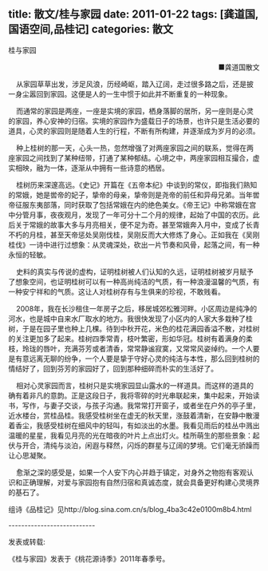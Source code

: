 title: 散文/桂与家园
date: 2011-01-22
tags: [龚道国,国语空间,品桂记]
categories: 散文
---
 <p>桂与家园</p> 
 <p align="right">■龚道国散文</p> 
 <p>&nbsp;&nbsp;&nbsp; 从家园草草出发，涉足风浪，历经崎岖，踏入辽阔，走过很多路之后，还是披一身尘嚣回到家园。这便是人的一生中惯于如此并不断重复的一种现象。</p> 
 <p>&nbsp;&nbsp;&nbsp; 而通常的家园是两座，一座是实境的家园，栖身落脚的居所，另一座则是心灵的家园，养心安神的归宿。实境的家园作为盛载日子的场景，也许只是生活必要的道具，心灵的家园则是随着人生的行程，不断有所构建，并逐渐成为岁月的必须。</p> 
<!-- more --><p>&nbsp;&nbsp;&nbsp; 种上桂树的那一天，心头一热，忽然增强了对两座家园之间的联系，觉得在两座家园之间找到了某种纽带，打通了某种郁结。心境之中，两座家园相互撮合，虚实相映，融为一体，逐渐从中拥有一些诗意的栖居。</p> 
 <p>&nbsp;&nbsp;&nbsp; 桂树历来深邃高远。《史记》开篇在《五帝本纪》中谈到的常仪，即指我们熟知的常娥，她是喾帝的妃子，挚帝的母亲，挚帝则是尧帝的前任和异母兄弟。当年喾帝征服东夷部落，同时获取了包括常娥在内的绝色美女。《帝王记》中称常娥在宫中分管月事，夜夜观月，发现了一年可分十二个月的规律，起始了中国的农历。此后关于常娥的故事大多与月亮相关，便不足为奇。甚至常娥奔入月中，变成了长青不朽的月桂，甚至天帝惩处吴刚伐桂，吴刚反而大大修炼了身心。正如我在《吴刚桂伐》一诗中进行过想象：从灵魂深处，砍出一片节奏和风骨，起落之间，有一种永恒的轻敏。</p> 
 <p>&nbsp;&nbsp;&nbsp; 史料的真实与传说的虚构，证明桂树被人们认知的久远，证明桂树被岁月赋予了想象空间，也证明桂树可以有一种高尚纯洁的气质，有一种浪漫温馨的气质，有一种安宁祥和的气质。这让人对桂树存有与生俱来的珍视，不敢贱看。</p> 
 <p>&nbsp;&nbsp;&nbsp; 2008年，我在长沙租住一年房子之后，移居城郊松雅河畔。小区周边是纯净的河水，也是城中自来水厂取水的地方。我很快发现了小区内的人家大多栽种了桂树，于是在园子里也种上几棵。待到中秋开花，米色的桂花满园香溢不散，对桂树的关注更加多了起来。桂树四季常青，枝叶繁密，形如华冠。桂树有着满身的柔枝，玲珑的唇叶，充满芬芳或者清香，常常静谧寂寞，又常常风姿绰约。一个人要是有意远离无聊的纷争，一个人要是挚于守好心灵的纯洁与本性，那么回到桂树的情结好了，回到芬芳的家园好了，回到那种细碎而朴实的生活好了。</p> 
 <p>&nbsp;&nbsp;&nbsp; 相对心灵家园而言，桂树只是实境家园显山露水的一样道具。而这样的道具的确有着非凡的意韵。正是这段日子，我将零碎的时光串联起来，集中起来，开始读书，写作，与妻子交谈，与孩子沟通。我常常打开窗子，或者坐在户外的亭子里，近水楼台，赏桂品桂。我感受桂树坐在虚无的秋天里，涨鼓着清新，在安静中散漫着香尘，我感受桂树在细风中的轻叫，有如淡出的水墨。我看见雨后的桂丛中溅出温暖的星星，我看见月亮的光在暗夜的叶片上点出灯火。桂所萌生的那些景象：起伏与开合，清纯与淡泊，闲遐与释然，闪烁的群星与辽阔的梦境。它们毫无骄躁而让心思凝聚。</p> 
 <p>&nbsp;&nbsp;&nbsp; 愈渐之深的感受是，如果一个人安下内心并趋于镇定，对身外之物抱有客观认识和正确理解，对爱与家园抱有自然归宿和真诚态度，就会具备更好构建心灵境界的基石了。</p> 
 <p>组诗《品桂记》见http://blog.sina.com.cn/s/blog_4ba3c42e0100m8b4.html</p> 
 <p>---------------------------</p> 
 <p>发表或转载:</p> 
 <p>《桂与家园》发表于《桃花源诗季》2011年春季号。</p> 
